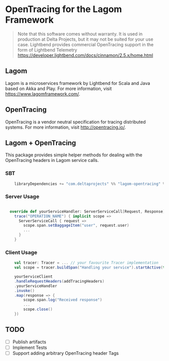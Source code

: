 # OpenTracing for the Lagom Framework

> Note that this software comes without warranty. It is used in production at Delta Projects, but it may not be suited for your use case.
> Lightbend provides commercial OpenTracing support in the form of Lightbend Telemetry https://developer.lightbend.com/docs/cinnamon/2.5.x/home.html

## Lagom

Lagom is a microservices framework by Lightbend for Scala and Java based on Akka and Play. For more information, visit https://www.lagomframework.com/.

## OpenTracing

OpenTracing is a vendor neutral specification for tracing distributed systems. For more information, visit http://opentracing.io/.

## Lagom + OpenTracing

This package provides simple helper methods for dealing with the OpenTracing headers in Lagom service calls.

### SBT

```sbt
    libraryDependencies += "com.deltaprojects" %% "lagom-opentracing" % "0.1.0"
```

### Server Usage
```scala

  override def yourServiceHandler: ServerServiceCall[Request, Response] =
    trace("OPERATION_NAME") { implicit scope =>
      ServerServiceCall { request =>
        scope.span.setBaggageItem("user", request.user)
        ...
      }
    }

```

### Client Usage
```scala
    val tracer: Tracer = ... // your favourite Tracer implementation
    val scope = tracer.buildSpan("Handling your service").startActive(true)

    yourServiceClient
    .handleRequestHeaders(addTracingHeaders)
    .yourServiceHandler
    .invoke()
    .map(response => {
        scope.span.log("Received response")
        ...
        scope.close()
    })
```

## TODO
- [ ] Publish artifacts
- [ ] Implement Tests
- [ ] Support adding arbitrary OpenTracing header Tags